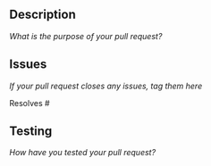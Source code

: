 ## Description
*What is the purpose of your pull request?*



## Issues
*If your pull request closes any issues, tag them here*

Resolves #

## Testing
*How have you tested your pull request?*


